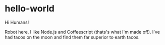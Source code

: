 # hello-world

Hi Humans!

Robot here, I like Node.js and Coffeescript (thats's what I'm made of!).
I've had tacos on the moon and find them far superior to earth tacos.
